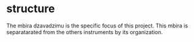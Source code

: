 # structure

The mbira dzavadzimu is the specific focus of this project. This mbira is separatarated from the others instruments by its organization.
